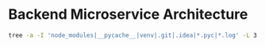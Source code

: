 # Backend Microservice Architecture
```bash
tree -a -I 'node_modules|__pycache__|venv|.git|.idea|*.pyc|*.log' -L 3
```